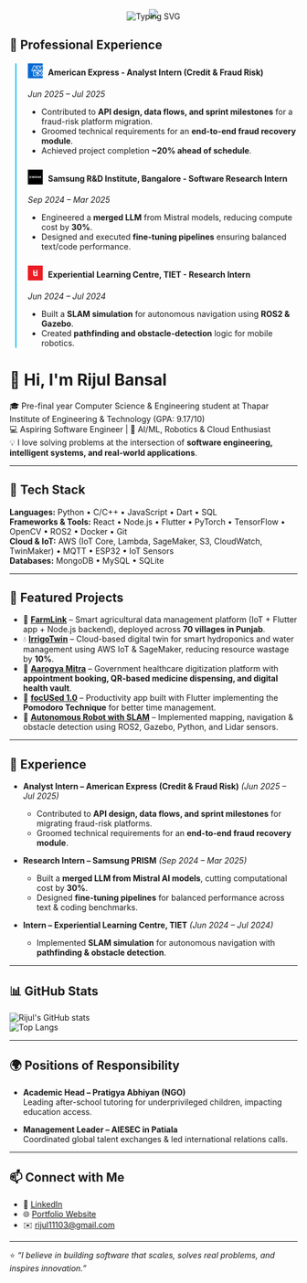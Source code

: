 <p align="center" style="margin-bottom: -15px;">
  <img src="https://capsule-render.vercel.app/api?type=waving&height=120&text=Hey,%20I%20am%20Rijul&fontSize=38&fontColor=ffffff&color=0:1E90FF,50:00CED1,100:00BFFF&animation=fadeIn&stroke=ffffff&strokeWidth=0.6&blur=3&fontAlignY=35&fontAlign=50&background=transparent" />
</p>

<p align="center" style="margin-top: -10px;">
  <img src="https://readme-typing-svg.demolab.com?font=Fira+Code&weight=500&size=18&duration=4000&pause=1000&color=9de6ff&center=true&vCenter=true&height=60&width=650&lines=$Tinkering+with+tech,+building+cool+stuff;$learning+along+the+way... " alt="Typing SVG" />
</p>


## 🚀 Professional Experience 

<div style="border-left: 2px solid #00BFFF; padding-left: 20px; margin-left: 10px;">

  <div style="margin-bottom: 25px;">
    <h4><img src="./amex logo.jpg" width="26" style="vertical-align: -5px; margin-right: 6px;" /> <b> American Express</b> - Analyst Intern (Credit & Fraud Risk)</h4>
    <i>Jun 2025 – Jul 2025</i> 
    <p></p>
    <ul>
      <li>Contributed to <b>API design, data flows, and sprint milestones</b> for a fraud-risk platform migration.</li>
      <li>Groomed technical requirements for an <b>end-to-end fraud recovery module</b>.</li>
      <li>Achieved project completion <b>~20% ahead of schedule</b>.</li>
    </ul>
  </div>

  <div style="margin-bottom: 25px;">
    <h4><img src="./samsung logo.jpg" width="26" style="vertical-align: -5px; margin-right: 6px;" /> <b> Samsung R&D Institute, Bangalore</b> - Software Research Intern</h4>
    <i>Sep 2024 – Mar 2025</i>  
    <p></p>
    <ul>
      <li>Engineered a <b>merged LLM</b> from Mistral models, reducing compute cost by <b>30%</b>.</li>
      <li>Designed and executed <b>fine-tuning pipelines</b> ensuring balanced text/code performance.</li>
    </ul>
  </div>

  <div style="margin-bottom: 25px;">
    <h4><img src="./tiet logo.png" width="26" style="vertical-align: -5px; margin-right: 6px;" /> <b> Experiential Learning Centre, TIET</b> - Research Intern</h4>
    <i>Jun 2024 – Jul 2024</i>
    <p></p>
    <ul>
      <li>Built a <b>SLAM simulation</b> for autonomous navigation using <b>ROS2 & Gazebo</b>.</li>
      <li>Created <b>pathfinding and obstacle-detection</b> logic for mobile robotics.</li>
    </ul>
  </div>

</div>



# 👋 Hi, I'm Rijul Bansal  

🎓 Pre-final year Computer Science & Engineering student at Thapar Institute of Engineering & Technology (GPA: 9.17/10)  
💻 Aspiring Software Engineer | 🚀 AI/ML, Robotics & Cloud Enthusiast  
💡 I love solving problems at the intersection of **software engineering, intelligent systems, and real-world applications**.  

---

## 🚀 Tech Stack  
**Languages:** Python • C/C++ • JavaScript • Dart • SQL  
**Frameworks & Tools:** React • Node.js • Flutter • PyTorch • TensorFlow • OpenCV • ROS2 • Docker • Git  
**Cloud & IoT:** AWS (IoT Core, Lambda, SageMaker, S3, CloudWatch, TwinMaker) • MQTT • ESP32 • IoT Sensors  
**Databases:** MongoDB • MySQL • SQLite  

---

## 🌟 Featured Projects  

- 🌾 [**FarmLink**](#) – Smart agricultural data management platform (IoT + Flutter app + Node.js backend), deployed across **70 villages in Punjab**.  
- 💧 [**IrrigoTwin**](#) – Cloud-based digital twin for smart hydroponics and water management using AWS IoT & SageMaker, reducing resource wastage by **10%**.  
- 🏥 [**Aarogya Mitra**](#) – Government healthcare digitization platform with **appointment booking, QR-based medicine dispensing, and digital health vault**.  
- 🎯 [**focUSed 1.0**](#) – Productivity app built with Flutter implementing the **Pomodoro Technique** for better time management.  
- 🤖 [**Autonomous Robot with SLAM**](#) – Implemented mapping, navigation & obstacle detection using ROS2, Gazebo, Python, and Lidar sensors.  

---

## 💼 Experience  

- **Analyst Intern – American Express (Credit & Fraud Risk)** *(Jun 2025 – Jul 2025)*  
  - Contributed to **API design, data flows, and sprint milestones** for migrating fraud-risk platforms.  
  - Groomed technical requirements for an **end-to-end fraud recovery module**.  

- **Research Intern – Samsung PRISM** *(Sep 2024 – Mar 2025)*  
  - Built a **merged LLM from Mistral AI models**, cutting computational cost by **30%**.  
  - Designed **fine-tuning pipelines** for balanced performance across text & coding benchmarks.  

- **Intern – Experiential Learning Centre, TIET** *(Jun 2024 – Jul 2024)*  
  - Implemented **SLAM simulation** for autonomous navigation with **pathfinding & obstacle detection**.  

---

## 📊 GitHub Stats  
![Rijul's GitHub stats](https://github-readme-stats.vercel.app/api?username=RijulBansal&show_icons=true&theme=radical)  
![Top Langs](https://github-readme-stats.vercel.app/api/top-langs/?username=RijulBansal&layout=compact&theme=radical)  

---

## 🌍 Positions of Responsibility  

- **Academic Head – Pratigya Abhiyan (NGO)**  
  Leading after-school tutoring for underprivileged children, impacting education access.  

- **Management Leader – AIESEC in Patiala**  
  Coordinated global talent exchanges & led international relations calls.  

---

## 📫 Connect with Me  
- 🔗 [LinkedIn](https://www.linkedin.com/in/rijul-bansal/)  
- 🌐 [Portfolio Website](https://rijulbansal.vercel.app/)  
- ✉️ rijul11103@gmail.com  

---

⭐ *“I believe in building software that scales, solves real problems, and inspires innovation.”*  
